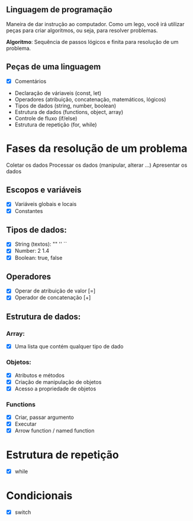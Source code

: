 ## Linguagem de programação

Maneira de dar instrução ao computador.
Como um lego, você irá utilizar peças para criar algoritmos, ou seja, para resolver problemas.

**Algoritmo**: Sequência de passos lógicos e finita para resolução de um problema.

## Peças de uma linguagem

- [x] Comentários
- Declaração de váriaveis (const, let)
- Operadores (atribuição, concatenação, matemáticos, lógicos)
- Tipos de dados (string, number, boolean)
- Estrutura de dados (functions, object, array)
- Controle de fluxo (if/else)
- Estrutura de repetição (for, while)

# Fases da resolução de um problema

Coletar os dados
Processar os dados (manipular, alterar ...)
Apresentar os dados

## Escopos e variáveis

- [x] Variáveis globais e locais
- [x] Constantes

## Tipos de dados:

- [x] String (textos): "" '' ``
- [x] Number: 2 1.4
- [x] Boolean: true, false

## Operadores

- [x] Operar de atribuição de valor [=]
- [x] Operador de concatenação [+]

## Estrutura de dados:

### Array: 

- [x] Uma lista que contém qualquer tipo de dado

### Objetos:

- [x] Atributos e métodos
- [x] Criação de manipulação de objetos
- [x] Acesso a propriedade de objetos

### Functions 

- [x] Criar, passar argumento
- [x] Executar
- [x] Arrow function / named function

# Estrutura de repetição 

- [x] while

# Condicionais

- [x] switch